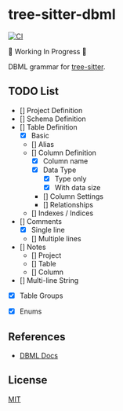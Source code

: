 # tree-sitter-dbml

[![CI](https://github.com/tklai/tree-sitter-dbml/actions/workflows/ci.yml/badge.svg)](https://github.com/tklai/tree-sitter-dbml/actions/workflows/ci.yml)

🚧 Working In Progress 🚧

DBML grammar for [tree-sitter][].

[tree-sitter]: https://github.com/tree-sitter/tree-sitter

## TODO List

- [] Project Definition
- [] Schema Definition
- [] Table Definition
    - [x] Basic
    - [] Alias
    - [] Column Definition
        - [x] Column name
        - [x] Data Type
            - [x] Type only
            - [x] With data size
        - [] Column Settings
        - [] Relationships
    - [] Indexes / Indices
- [] Comments
    - [x] Single line
    - [] Multiple lines
- [] Notes
    - [] Project
    - [] Table
    - [] Column
- [] Multi-line String
- [x] Table Groups
- [x] Enums


## References

- [DBML Docs](https://www.dbml.org/docs/)


## License

[MIT](LICENSE.md)
